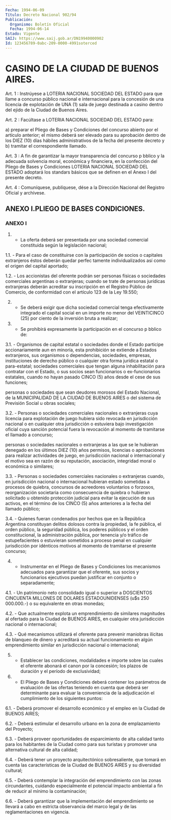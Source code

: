 ```yaml
---
Fecha: 1994-06-09
Título: Decreto Nacional 902/94
Publicación:
  Organismo: Boletín Oficial
  Fecha: 1994-06-14
Estado: Vigente
SAIJ: https://www.saij.gob.ar/DN19940000902
Id: 123456789-0abc-209-0000-4991soterced
---
```

# CASINO DE LA CIUDAD DE BUENOS AIRES.

<a id="1"></a>
Art. 1 : Instrúyese a LOTERIA NACIONAL SOCIEDAD DEL ESTADO para que  llame  a  concurso  público  nacional  e internacional para la concesión de una licencia de explotación de UNA  (1)  sala de juego destinada  a casino dentro del ejido de la Ciudad de Buenos  Aires.

<a id="2"></a>
Art. 2 : Facúltase a LOTERIA NACIONAL SOCIEDAD DEL ESTADO para:

a) preparar  el  Pliego de Bases y Condiciones del concurso abierto por el artículo anterior;  el  mismo  deberá  ser  elevado  para su aprobación dentro de los DIEZ (10) días hábiles administrativos  de la  fecha  del  presente  decreto  y b) tramitar el correspondiente llamado.

<a id="3"></a>
Art.  3  :  A  fin  de  garantizar  la mayor transparencia del concurso  p  bblico  y  la adecuada solvencia  moral,  económica  y financiera, en la confección  del  Pliego  de  Bases  y Condiciones LOTERIA NACIONAL SOCIEDAD DEL ESTADO adoptará los standars  básicos que se definen en el Anexo I del presente decreto.

<a id="4"></a>
Art. 4 : Comuníquese, publíquese, dése a la Dirección Nacional del Registro Oficial y archívese.

## ANEXO I.PLIEGO DE BASES CONDICIONES.

### ANEXO I

<a id="1"></a>
1. - La oferta deberá ser presentada por una sociedad comercial constituida según la legislación nacional;

1.1.  -  Para  el  caso  de  constituirse  con la participación de socios o capitales extranjeros éstos deberán  quedar perfec tamente individualizados  así  como  el origen del capital    aportado;

1.2. - Los accionistas del oferente  podrán ser personas físicas o sociedades comerciales argentinas o extranjeras;  cuando  se  trate de  personas jurídicas extranjeras deberán acreditar su inscripción en el  Registro Público de Comercio, de conformidad con el artículo 123 de la Ley 19.550;

2.  -  Se   deberá  exigir  que  dicha  sociedad  comercial  tenga efectivamente  integrado  el  capital social en un importe no menor del VEINTICINCO (25) por ciento de la inversión bruta a realizar;

3. - Se prohibirá expresamente  la  participación en el concurso p bblico de:

3.1. - Organismos de capital estatal  o sociedades donde el Estado participe  accionariamente  aun  en minoría,  esta  prohibición  se extiende  a  Estados extranjeros, sus  organismos  o  dependencias, sociedades, empresas,  instituciones de derecho público o cualquier otra forma jurídica estatal  o para-estatal; sociedades comerciales que tengan alguna inhabilitación  para  contratar  con el Estado, o sus  socios  sean funcionarios o ex-funcionarios estatales,  cuando no hayan pasado  CINCO  (5)  años  desde  el cese de sus funciones;

personas  o  sociedades  que  sean  deudores  morosos   del  Estado Nacional,  de la MUNICIPALIDAD DE LA CIUDAD DE BUENOS AIRES  o  del sistema de Previsión Social u obras sociales;

3.2. - Personas  o sociedades comerciales nacionales o extranjeras cuya licencia para  explotación  de  juego hubiera sido revocada en jurisdicción nacional o en cualquier otra  jurisdicción o estuviera bajo  investigación  oficial  cuya  sanción  potencial    fuera  la revocación   al  momento  de  tramitarse  el  llamado  a  concurso;

personas o sociedades  nacionales  o  extranjeras  a  las que se le hubieran    denegado  en  los  últimos  DIEZ  (10)  años  permisos, licencias o aprobaciones  para  realizar  actividades  de juego, en jurisdicción nacional o internacional y el motivo sea en  razón  de su    reputación,   asociación,  integridad  moral  o  económica  o similares;

3.3. - Personas o sociedades  comerciales nacionales o extranjeras cuando, en jurisdicción nacional  o  internacional  hubieran estado sometidas    a    procesos  de  quiebra,  concursos  de  acreedores voluntarios o forzosos, reorganización societaria como consecuencia  de  quiebra    o    hubieran  solicitado  u  obtenido protección judicial para evitar la  ejecución de sus activos, en el término de los CINCO (5) años anteriores  a  la  fecha  del llamado público;

3.4.  -  Quienes  fueran condenados por hechos que en la República Argentina constituyan  delitos  dolosos  contra la propiedad, la fe pública,  el  orden  público,  la  seguridad pública,  los  poderes públicos y el orden constitucional,  la administración pública, por tenencia y/o tráfico de estupefacientes  o  estuvieran  sometidos a proceso  penal  en cualquier jurisdicción por idénticos motivos  al momento de tramitarse el presente concurso;

4.  - Instrumentar  en  el  Pliego  de  Bases  y  Condiciones  los mecanismos  adecuados para garantizar que el oferente, sus socios y funcionarios ejecutivos puedan justificar en conjunto o separadamente;

4.1.  -  Un  patrimonio   neto  consolidado  igual  o  superior  a DOSCIENTOS CINCUENTA MILLONES  DE  DOLARES ESTADOUNIDENSES (u$s 250 000.000.-) o su equivalente en otras monedas;

4.2.  -  Que  actualmente explota un emprendimiento  de  similares magnitudes  al  ofertado   para  la  Ciudad  de  BUENOS  AIRES,  en cualquier  otra  jurisdicción    nacional    o   internacional;

4.3.  -  Qué  mecanismos  utilizará  el  oferente  para   prevenir maniobras  ilícitas  de  blanqueo  de dinero y acreditará su actual funcionamiento  en  algún emprendimiento  similar  en  jurisdicción nacional o internacional;

5. - Establecer las  condiciones,  modalidades e importe sobre las cuales el oferente abonará el canon por  la  concesión;  los plazos de duración y el período de exclusividad;

6.  -  El  Pliego  de  Bases  y  Condiciones  deberá  contener los parámetros  de  evaluación  de  las ofertas teniendo en cuenta  que deberá  ser  determinante  para  evaluar   la  conveniencia  de  la adjudicación   el  cumplimiento  de  los  siguientes    puntos:

6.1. - Deberá  promover  el desarrollo económico y el empleo en la Ciudad de BUENOS AIRES;

6.2.  -  Deberá estimular el  desarrollo  urbano  en  la  zona  de emplazamiento del Proyecto;

6.3. - Deberá  proveer  oportunidades  de  esparcimiento  de  alta calidad  tanto  para  los  habitantes  de  la  Ciudad como para sus turistas y promover una alternativa cultural de  alta  calidad;

6.4. - Deberá tener un proyecto arquitectónico sobresaliente,  que tomará  en  cuenta las características de la Ciudad de BUENOS AIRES y su diversidad cultural;

6.5. - Deberá  contemplar  la  integración  del emprendimiento con las  zonas  circundantes,  cuidando  especialmente    el  potencial impacto  ambiental a fin de reducir al mínimo la contaminación;

6.6. - Deberá  garantizar que la implementación del emprendimiento se llevará a cabo  en estricta observancia del marco legal y de las reglamentaciones en vigencia.